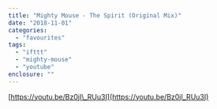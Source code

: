 ```yaml
---
title: "Mighty Mouse - The Spirit (Original Mix)"
date: "2018-11-01"
categories: 
  - "favourites"
tags: 
  - "ifttt"
  - "mighty-mouse"
  - "youtube"
enclosure: ""
---
```


[https://youtu.be/Bz0jI\_RUu3I](https://youtu.be/Bz0jI_RUu3I)
